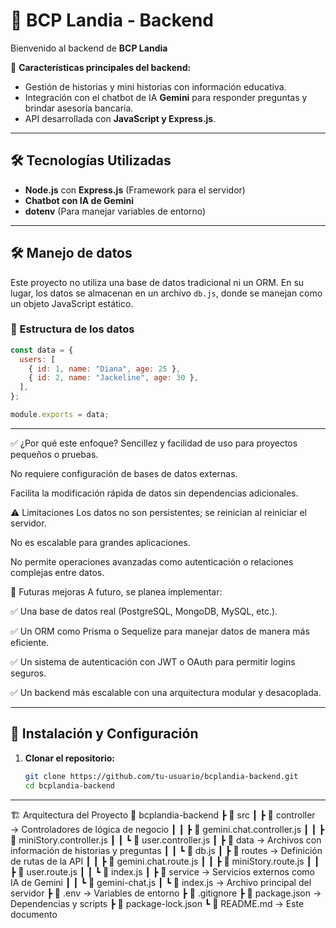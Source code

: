 # 🏦 BCP Landia - Backend

Bienvenido al backend de **BCP Landia**

🚀 **Características principales del backend:**  
- Gestión de historias y mini historias con información educativa.  
- Integración con el chatbot de IA **Gemini** para responder preguntas y brindar asesoría bancaria.  
- API desarrollada con **JavaScript y Express.js**.

---

## 🛠️ Tecnologías Utilizadas  

- **Node.js** con **Express.js** (Framework para el servidor)  
- **Chatbot con IA de Gemini**  
- **dotenv** (Para manejar variables de entorno)  

---

## 🛠️ Manejo de datos

Este proyecto no utiliza una base de datos tradicional ni un ORM. En su lugar, los datos se almacenan en un archivo `db.js`, donde se manejan como un objeto JavaScript estático.

### 📂 Estructura de los datos
```javascript
const data = {
  users: [
    { id: 1, name: "Diana", age: 25 },
    { id: 2, name: "Jackeline", age: 30 },
  ],
};

module.exports = data;
```

---

✅ ¿Por qué este enfoque?
Sencillez y facilidad de uso para proyectos pequeños o pruebas.

No requiere configuración de bases de datos externas.

Facilita la modificación rápida de datos sin dependencias adicionales.

⚠️ Limitaciones
Los datos no son persistentes; se reinician al reiniciar el servidor.

No es escalable para grandes aplicaciones.

No permite operaciones avanzadas como autenticación o relaciones complejas entre datos.

🚀 Futuras mejoras
A futuro, se planea implementar:

✅ Una base de datos real (PostgreSQL, MongoDB, MySQL, etc.).

✅ Un ORM como Prisma o Sequelize para manejar datos de manera más eficiente.

✅ Un sistema de autenticación con JWT o OAuth para permitir logins seguros.

✅ Un backend más escalable con una arquitectura modular y desacoplada.


---
## 🚀 Instalación y Configuración  

1. **Clonar el repositorio:**  
   ```bash
   git clone https://github.com/tu-usuario/bcplandia-backend.git
   cd bcplandia-backend
   
---

🏗️ Arquitectura del Proyecto
📂 bcplandia-backend
┣ 📂 src
┃ ┣ 📂 controller → Controladores de lógica de negocio
┃ ┃ ┣ 📄 gemini.chat.controller.js
┃ ┃ ┣ 📄 miniStory.controller.js
┃ ┃ ┗ 📄 user.controller.js
┃ ┣ 📂 data → Archivos con información de historias y preguntas
┃ ┃ ┗ 📄 db.js
┃ ┣ 📂 routes → Definición de rutas de la API
┃ ┃ ┣ 📄 gemini.chat.route.js
┃ ┃ ┣ 📄 miniStory.route.js
┃ ┃ ┣ 📄 user.route.js
┃ ┃ ┗ 📄 index.js
┃ ┣ 📂 service → Servicios externos como IA de Gemini
┃ ┃ ┗ 📄 gemini-chat.js
┃ ┗ 📄 index.js → Archivo principal del servidor
┣ 📄 .env → Variables de entorno
┣ 📄 .gitignore
┣ 📄 package.json → Dependencias y scripts
┣ 📄 package-lock.json
┗ 📄 README.md → Este documento
